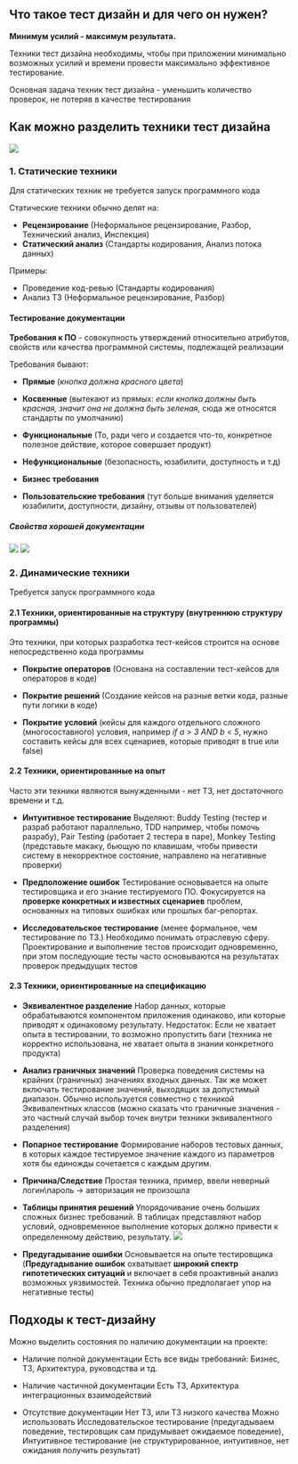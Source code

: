 ## Что такое тест дизайн и для чего он нужен?

**Минимум усилий - максимум результата.** 

Техники тест дизайна необходимы, чтобы при приложении минимально возможных усилий и времени провести максимально эффективное тестирование.

Основная задача техник тест дизайна - уменьшить количество проверок, не потеряв в качестве тестирования

## Как можно разделить техники тест дизайна

![](20250115184729.png)

### 1. Статические техники

Для статических техник не требуется запуск программного кода

Статические техники обычно делят на:

- **Рецензирование** (Неформальное рецензирование, Разбор, Технический анализ, Инспекция)
- **Статический анализ** (Стандарты кодирования, Анализ потока данных)

Примеры: 

- Проведение код-ревью (Стандарты кодирования)
- Анализ ТЗ (Неформальное рецензирование, Разбор)

#### Тестирование документации

**Требования к ПО** - совокупность утверждений относительно атрибутов, свойств или качества программной системы, подлежащей реализации

Требования бывают:
- **Прямые** (*кнопка должна красного цвета*)
  
- **Косвенные** (вытекают из прямых: *если кнопка должны быть красная, значит она не должна быть зеленая*, сюда же относятся стандарты по умолчанию)
  
- **Функциональные** (То, ради чего и создается что-то, конкретное полезное действие, которое совершает продукт)
  
- **Нефункциональные** (безопасность, юзабилити, доступность и т.д)
  
- **Бизнес требования**
  
- **Пользовательские требования** (тут больше внимания уделяется юзабилити, доступности, дизайну, отзывы от пользователей)

##### Свойства хорошей документации

![](20250115192558.png)
![](sgsdgsdgewqes.png)

### 2. Динамические техники

Требуется запуск программного кода

#### 2.1 Техники, ориентированные на структуру (внутреннюю структуру программы)

Это техники, при которых разработка тест-кейсов строится на основе непосредственно кода программы

- **Покрытие операторов** (Основана на составлении тест-кейсов для операторов в коде)
  
- **Покрытие решений** (Создание кейсов на разные ветки кода, разные пути логики в коде)
  
- **Покрытие условий** (кейсы для каждого отдельного сложного (многосоставного) условия, например *if a > 3 AND b < 5*, нужно составить кейсы для всех сценариев, которые приводят в true или false)
  

#### 2.2 Техники, ориентированные на опыт

Часто эти техники являются вынужденными - нет ТЗ, нет достаточного времени и т.д.

- **Интуитивное тестирование**
  Выделяют: Buddy Testing (тестер и разраб работают параллельно, TDD например, чтобы помочь разрабу), Pair Testing (работает 2 тестера в паре), Monkey Testing (представьте макаку, бьющую по клавишам, чтобы привести систему в некорректное состояние, направлено на негативные проверки)
  
- **Предположение ошибок**
  Тестирование основывается на опыте тестировщика и его знание тестируемого ПО.
  Фокусируется на **проверке конкретных и известных сценариев** проблем, основанных на типовых ошибках или прошлых баг-репортах.
  
- **Исследовательское тестирование** (менее формальное, чем тестирование по ТЗ.)
  Необходимо понимать отраслевую сферу.
  Проектирование и выполнение тестов происходит одновременно, при этом последующие тесты часто основываются на результатах проверок предыдущих тестов

#### 2.3 Техники, ориентированные на спецификацию

- **Эквивалентное разделение**
  Набор данных, которые обрабатываются компонентом приложения одинаково, или которые приводят к одинаковому результату.
  Недостаток: Если не хватает опыта в тестировании, то возможно пропустить баги (техника не корректно использована, не хватает опыта в знании конкретного продукта)
  
- **Анализ граничных значений**
  Проверка поведения системы на крайних (граничных) значениях входных данных. Так же может включать тестирование значений, выходящих за допустимый диапазон.
  Обычно используется совместно с техникой Эквивалентных классов (можно сказать что граничные значения - это частный случай выбор точек внутри техники эквивалентного разделения)
  
- **Попарное тестирование**
  Формирование наборов тестовых данных, в которых каждое тестируемое значение каждого из параметров хотя бы единожды сочетается с каждым другим.
  
- **Причина/Следствие**
  Простая техника, пример, ввели неверный логин\пароль -> авторизация не произошла
  
- **Таблицы принятия решений**
  Упорядочивание очень больших сложных бизнес требований. 
  В таблицах представляют набор условий, одновременное выполнение которых должно привести к определенному действию, результату.
  ![](Снимок%20экрана%202025-01-16%20143148.png)
  
- **Предугадывание ошибки** 
  Основывается на опыте тестировщика
  (**Предугадывание ошибок** охватывает **широкий спектр гипотетических ситуаций** и включает в себя проактивный анализ возможных уязвимостей. Техника обычно предполагает упор на негативные тесты)

## Подходы к тест-дизайну

Можно выделить состояния по наличию документации на проекте:

- Наличие полной документации
  Есть все виды требований: Бизнес, ТЗ, Архитектура, руководства и тд.
  
- Наличие частичной документации
  Есть ТЗ, Архитектура интеграционных взаимодействий
  
- Отсутствие документации
  Нет ТЗ, или ТЗ низкого качества
  Можно использовать Исследовательское тестирование (предугадываем поведение, тестировщик сам придумывает ожидаемое поведение), Интуитивное тестирование (не структурированное, интуитивное, нет ожидания получить результат)

